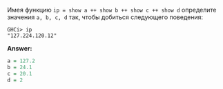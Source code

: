 Имея функцию ```ip = show a ++ show b ++ show c ++ show d``` определите значения ```a, b, c, d```
так, чтобы добиться следующего поведения:

```
GHCi> ip
"127.224.120.12"
```

**Answer:**

```haskell
a = 127.2
b = 24.1
c = 20.1
d = 2
```
